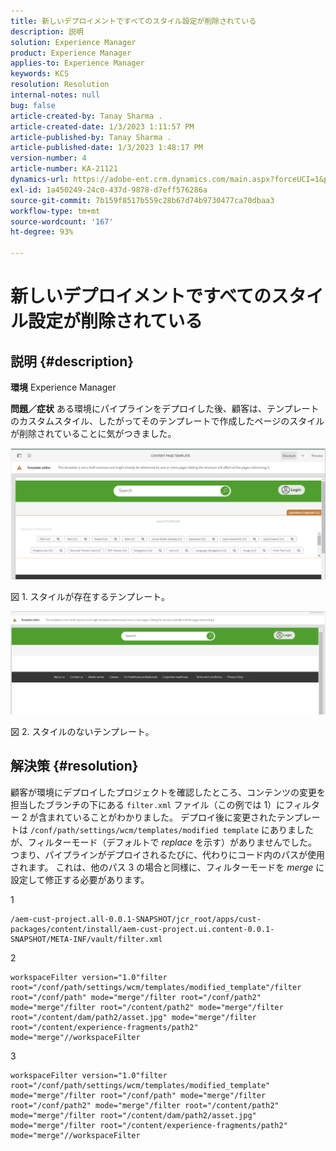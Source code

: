 ```yaml
---
title: 新しいデプロイメントですべてのスタイル設定が削除されている
description: 説明
solution: Experience Manager
product: Experience Manager
applies-to: Experience Manager
keywords: KCS
resolution: Resolution
internal-notes: null
bug: false
article-created-by: Tanay Sharma .
article-created-date: 1/3/2023 1:11:57 PM
article-published-by: Tanay Sharma .
article-published-date: 1/3/2023 1:48:17 PM
version-number: 4
article-number: KA-21121
dynamics-url: https://adobe-ent.crm.dynamics.com/main.aspx?forceUCI=1&pagetype=entityrecord&etn=knowledgearticle&id=e75d5a2c-688b-ed11-81ac-6045bd006a22
exl-id: 1a450249-24c0-437d-9878-d7eff576286a
source-git-commit: 7b159f8517b559c28b67d74b9730477ca70dbaa3
workflow-type: tm+mt
source-wordcount: '167'
ht-degree: 93%

---
```


# 新しいデプロイメントですべてのスタイル設定が削除されている

## 説明 {#description}

<b>環境</b>
Experience Manager


<b>問題／症状</b>
ある環境にパイプラインをデプロイした後、顧客は、テンプレートのカスタムスタイル、したがってそのテンプレートで作成したページのスタイルが削除されていることに気がつきました。



![](assets/___ec5d5a2c-688b-ed11-81ac-6045bd006a22___.png)

図 1. スタイルが存在するテンプレート。



![](assets/___f05d5a2c-688b-ed11-81ac-6045bd006a22___.png)

図 2. スタイルのないテンプレート。


## 解決策 {#resolution}


顧客が環境にデプロイしたプロジェクトを確認したところ、コンテンツの変更を担当したブランチの下にある `filter.xml` ファイル（この例では 1）にフィルター 2 が含まれていることがわかりました。
デプロイ後に変更されたテンプレートは `/conf/path/settings/wcm/templates/modified template` にありましたが、フィルターモード（デフォルトで *replace* を示す）がありませんでした。
つまり、パイプラインがデプロイされるたびに、代わりにコード内のパスが使用されます。
これは、他のパス 3 の場合と同様に、フィルターモードを *merge* に設定して修正する必要があります。

1


```
/aem-cust-project.all-0.0.1-SNAPSHOT/jcr_root/apps/cust-packages/content/install/aem-cust-project.ui.content-0.0.1-SNAPSHOT/META-INF/vault/filter.xml
```



2

```
workspaceFilter version="1.0"filter root="/conf/path/settings/wcm/templates/modified_template"/filter root="/conf/path" mode="merge"/filter root="/conf/path2" mode="merge"/filter root="/content/path2" mode="merge"/filter root="/content/dam/path2/asset.jpg" mode="merge"/filter root="/content/experience-fragments/path2" mode="merge"//workspaceFilter
```




3


```
workspaceFilter version="1.0"filter root="/conf/path/settings/wcm/templates/modified_template" mode="merge"/filter root="/conf/path" mode="merge"/filter root="/conf/path2" mode="merge"/filter root="/content/path2" mode="merge"/filter root="/content/dam/path2/asset.jpg" mode="merge"/filter root="/content/experience-fragments/path2" mode="merge"//workspaceFilter
```
